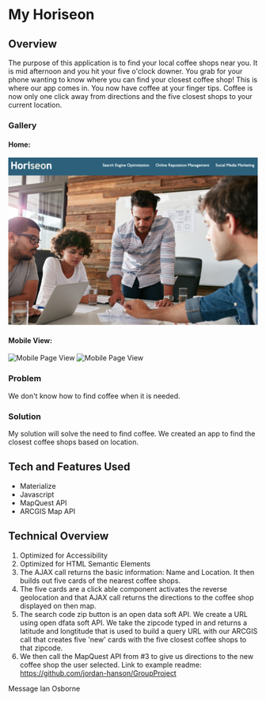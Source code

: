 # My Horiseon

## Overview
The purpose of this application is to find your local coffee shops near you.
It is mid afternoon and you hit your five o'clock downer. You grab for your phone wanting to know where you can find your closest coffee shop! This is where our app comes in. You now have coffee at your finger tips. Coffee is now only one click away from directions and the five closest shops to your current location. 

### Gallery
#### Home:
![User Interface](./assets/images/Screenshot.png)
#### Mobile View:
![Mobile Page View](./assets/css/cfMobile.png "Mobile Page View")
![Mobile Page View](./assets/css/cfMobileTwo.png "Mobile Page View")
### Problem
We don't know how to find coffee when it is needed.
### Solution
My solution will solve the need to find coffee. We created an app to find the closest coffee shops based on location.
## Tech and Features Used
* Materialize
* Javascript
* MapQuest API
* ARCGIS Map API
## Technical Overview
1. Optimized for Accessibility
2. Optimized for HTML Semantic Elements
3. The AJAX call returns the basic information: Name and Location. It then builds out five cards of the nearest coffee shops.
4. The five cards are a click able component activates the reverse geolocation and that AJAX call returns the directions to the coffee shop displayed on then map. 
5. The search code zip button is an open data soft API. We create a URL using open dfata soft API. We take the zipcode typed in and returns a latitude and longtitude that is used to build a query URL with our ARCGIS call that creates five 'new' cards with the five closest coffee shops to that zipcode. 
6. We then call the MapQuest API from #3 to give us directions to the new coffee shop the user selected.
Link to example readme:
https://github.com/jordan-hanson/GroupProject


Message Ian Osborne


